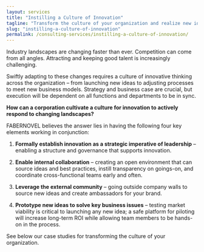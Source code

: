 ```yaml
---
layout: services
title: "Instilling a Culture of Innovation"
tagline: "Transform the culture of your organization and realize new ideas."
slug: "instilling-a-culture-of-innovation"
permalink: /consulting-services/instilling-a-culture-of-innovation/
---
```


Industry landscapes are changing faster than ever. Competition can come from all angles. Attracting and keeping good talent is increasingly challenging. 

Swiftly adapting to these changes requires a culture of innovative thinking across the organization – from launching new ideas to adjusting processes to meet new business models. Strategy and business case are crucial, but execution will be dependent on all functions and departments to be in sync. 

**How can a corporation cultivate a culture for innovation to actively respond to changing landscapes?**

FABERNOVEL believes the answer lies in having the following four key elements working in conjunction: 

1. **Formally establish innovation as a strategic imperative of leadership** – enabling a structure and governance that supports innovation.

2. **Enable internal collaboration** – creating an open environment that can source ideas and best practices, instill transparency on goings-on, and coordinate cross-functional teams early and often.  

3. **Leverage the external community** – going outside company walls to source new ideas and create ambassadors for your brand.  
  
4. **Prototype new ideas to solve key business issues** – testing market viability is critical to launching any new idea; a safe platform for piloting will increase long-term ROI while allowing team members to be hands-on in the process.  

See below our case studies for transforming the culture of your organization. 